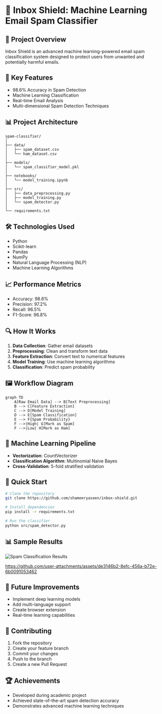 # 📧 Inbox Shield: Machine Learning Email Spam Classifier

## 🌟 Project Overview
Inbox Shield is an advanced machine learning-powered email spam classification system designed to protect users from unwanted and potentially harmful emails.

## 🚀 Key Features
- 98.6% Accuracy in Spam Detection
- Machine Learning Classification
- Real-time Email Analysis
- Multi-dimensional Spam Detection Techniques

## 📊 Project Architecture
```
spam-classifier/
│
├── data/
│   ├── spam_dataset.csv
│   └── ham_dataset.csv
│
├── models/
│   └── spam_classifier_model.pkl
│
├── notebooks/
│   └── model_training.ipynb
│
├── src/
│   ├── data_preprocessing.py
│   ├── model_training.py
│   └── spam_detector.py
│
└── requirements.txt
```

## 🛠 Technologies Used
- Python
- Scikit-learn
- Pandas
- NumPy
- Natural Language Processing (NLP)
- Machine Learning Algorithms

## 📈 Performance Metrics
- Accuracy: 98.6%
- Precision: 97.2%
- Recall: 96.5%
- F1-Score: 96.8%

## 🔍 How It Works
1. **Data Collection**: Gather email datasets
2. **Preprocessing**: Clean and transform text data
3. **Feature Extraction**: Convert text to numerical features
4. **Model Training**: Use machine learning algorithms
5. **Classification**: Predict spam probability

## 🖼️ Workflow Diagram
```mermaid
graph TD
    A[Raw Email Data] --> B[Text Preprocessing]
    B --> C[Feature Extraction]
    C --> D[Model Training]
    D --> E[Spam Classification]
    E --> F{Spam Probability}
    F -->|High| G[Mark as Spam]
    F -->|Low| H[Mark as Ham]
```

## 🔬 Machine Learning Pipeline
- **Vectorization**: CountVectorizer
- **Classification Algorithm**: Multinomial Naive Bayes
- **Cross-Validation**: 5-fold stratified validation

## 🚀 Quick Start
```bash
# Clone the repository
git clone https://github.com/shameeryaseen/inbox-shield.git

# Install dependencies
pip install -r requirements.txt

# Run the classifier
python src/spam_detector.py
```

## 📊 Sample Results
![Spam Classification Results](results_visualization.png)

https://github.com/user-attachments/assets/de3146b2-8efc-456a-b72e-6b0091053462
## 📌 Future Improvements
- Implement deep learning models
- Add multi-language support
- Create browser extension
- Real-time learning capabilities

## 🤝 Contributing
1. Fork the repository
2. Create your feature branch
3. Commit your changes
4. Push to the branch
5. Create a new Pull Request

## 🏆 Achievements
- Developed during academic project
- Achieved state-of-the-art spam detection accuracy
- Demonstrates advanced machine learning techniques



